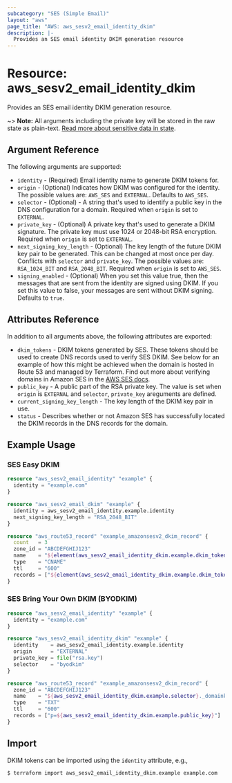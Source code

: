 ```yaml
---
subcategory: "SES (Simple Email)"
layout: "aws"
page_title: "AWS: aws_sesv2_email_identity_dkim"
description: |-
  Provides an SES email identity DKIM generation resource
---
```


# Resource: aws_sesv2_email_identity_dkim

Provides an SES email identity DKIM generation resource.

~> **Note:** All arguments including the private key will be stored in the raw state as plain-text.
[Read more about sensitive data in state](https://www.terraform.io/docs/state/sensitive-data.html).

## Argument Reference

The following arguments are supported:

* `identity` - (Required) Email identity name to generate DKIM tokens for.
* `origin` - (Optional) Indicates how DKIM was configured for the identity.
  The possible values are: `AWS_SES` and `EXTERNAL`. Defaults to `AWS_SES`.
* `selector` - (Optional) - A string that's used to identify a public key in the
  DNS configuration for a domain. Required when `origin` is set to `EXTERNAL`.
* `private_key` - (Optional) A private key that's used to generate a DKIM
  signature. The private key must use 1024 or 2048-bit RSA encryption. Required
  when `origin` is set to `EXTERNAL`.
* `next_signing_key_length` - (Optional) The key length of the future DKIM key
  pair to be generated. This can be changed at most once per day. Conflicts with
  `selector` and `private_key`. The possible values are: `RSA_1024_BIT` and
  `RSA_2048_BIT`. Required when `origin` is set to `AWS_SES`.
* `signing_enabled` - (Optional) When you set this value true, then the messages
  that are sent from the identity are signed using DKIM. If you set this value
  to false, your messages are sent without DKIM signing. Defaults to `true`.

## Attributes Reference

In addition to all arguments above, the following attributes are exported:

* `dkim_tokens` - DKIM tokens generated by SES.
  These tokens should be used to create DNS records used to verify SES DKIM.
  See below for an example of how this might be achieved
  when the domain is hosted in Route 53 and managed by Terraform.
  Find out more about verifying domains in Amazon SES
  in the [AWS SES docs](https://docs.aws.amazon.com/ses/latest/dg/send-email-authentication-dkim-easy-managing.html).
* `public_key` - A public part of the RSA private key. The value is set when
  `origin` is `EXTERNAL` and `selector`, `private_key` areguments are defined.
* `current_signing_key_length` - The key length of the DKIM key pair in use.
* `status` - Describes whether or not Amazon SES has successfully located the
  DKIM records in the DNS records for the domain.

## Example Usage

### SES Easy DKIM

```terraform
resource "aws_sesv2_email_identity" "example" {
  identity = "example.com"
}

resource "aws_sesv2_email_dkim" "example" {
  identity = aws_sesv2_email_identity.example.identity
  next_signing_key_length = "RSA_2048_BIT"
}

resource "aws_route53_record" "example_amazonsesv2_dkim_record" {
  count   = 3
  zone_id = "ABCDEFGHIJ123"
  name    = "${element(aws_sesv2_email_identity_dkim.example.dkim_tokens, count.index)}._domainkey"
  type    = "CNAME"
  ttl     = "600"
  records = ["${element(aws_sesv2_email_identity_dkim.example.dkim_tokens, count.index)}.dkim.amazonses.com"]
}
```

### SES Bring Your Own DKIM (BYODKIM)

```terraform
resource "aws_sesv2_email_identity" "example" {
  identity = "example.com"
}

resource "aws_sesv2_email_identity_dkim" "example" {
  identity    = aws_sesv2_email_identity.example.identity
  origin      = "EXTERNAL"
  private_key = file("rsa.key")
  selector    = "byodkim"
}

resource "aws_route53_record" "example_amazonsesv2_dkim_record" {
  zone_id = "ABCDEFGHIJ123"
  name    = "${aws_sesv2_email_identity_dkim.example.selector}._domainkey"
  type    = "TXT"
  ttl     = "600"
  records = ["p=${aws_sesv2_email_identity_dkim.example.public_key}"]
}
```

## Import

DKIM tokens can be imported using the `identity` attribute, e.g.,

```
$ terraform import aws_sesv2_email_identity_dkim.example example.com
```
